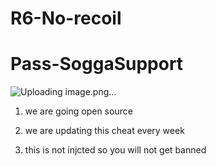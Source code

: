 # R6-No-recoil

# Pass-SoggaSupport

![Uploading image.png…]()


1. we are going open source

2. we are updating this cheat every week

3. this is not injcted so you will not get banned

